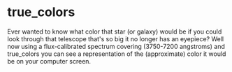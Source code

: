# true_colors
Ever wanted to know what color that star (or galaxy) would be if you could look through that telescope that's so big it no longer has an eyepiece? Well now using a flux-calibrated spectrum covering (3750-7200 angstroms) and true_colors you can see a representation of the (approximate) color it would be on your computer screen.

